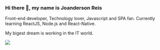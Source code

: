 ### Hi there 👋, my name is Joanderson Reis

Front-end developer, Technology lover, Javascript and SPA fan. Currently learning ReactJS, Node.js and React-Native.
<br/>

My bigest dream is working in the IT world.

<a href="https://wa.me/5574999099378" target="_blank"><img src="https://img.shields.io/badge/WhatsApp-25D366?style=for-the-badge&logo=whatsapp&logoColor=whit" /></a>

